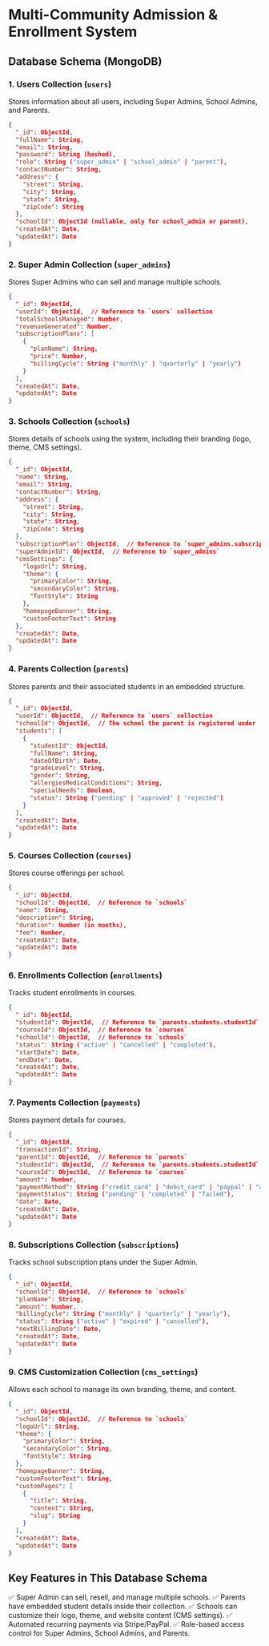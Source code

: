 # Multi-Community Admission & Enrollment System

## Database Schema (MongoDB)

### 1. Users Collection (`users`)
Stores information about all users, including Super Admins, School Admins, and Parents.

```json
{
  "_id": ObjectId,
  "fullName": String,
  "email": String,
  "password": String (hashed),
  "role": String ("super_admin" | "school_admin" | "parent"),
  "contactNumber": String,
  "address": {
    "street": String,
    "city": String,
    "state": String,
    "zipCode": String
  },
  "schoolId": ObjectId (nullable, only for school_admin or parent),
  "createdAt": Date,
  "updatedAt": Date
}
```

### 2. Super Admin Collection (`super_admins`)
Stores Super Admins who can sell and manage multiple schools.

```json
{
  "_id": ObjectId,
  "userId": ObjectId,  // Reference to `users` collection
  "totalSchoolsManaged": Number,
  "revenueGenerated": Number,
  "subscriptionPlans": [
    {
      "planName": String,
      "price": Number,
      "billingCycle": String ("monthly" | "quarterly" | "yearly")
    }
  ],
  "createdAt": Date,
  "updatedAt": Date
}
```

### 3. Schools Collection (`schools`)
Stores details of schools using the system, including their branding (logo, theme, CMS settings).

```json
{
  "_id": ObjectId,
  "name": String,
  "email": String,
  "contactNumber": String,
  "address": {
    "street": String,
    "city": String,
    "state": String,
    "zipCode": String
  },
  "subscriptionPlan": ObjectId,  // Reference to `super_admins.subscriptionPlans`
  "superAdminId": ObjectId,  // Reference to `super_admins`
  "cmsSettings": {
    "logoUrl": String,
    "theme": {
      "primaryColor": String,
      "secondaryColor": String,
      "fontStyle": String
    },
    "homepageBanner": String,
    "customFooterText": String
  },
  "createdAt": Date,
  "updatedAt": Date
}
```

### 4. Parents Collection (`parents`)
Stores parents and their associated students in an embedded structure.

```json
{
  "_id": ObjectId,
  "userId": ObjectId,  // Reference to `users` collection
  "schoolId": ObjectId,  // The school the parent is registered under
  "students": [
    {
      "studentId": ObjectId,
      "fullName": String,
      "dateOfBirth": Date,
      "gradeLevel": String,
      "gender": String,
      "allergiesMedicalConditions": String,
      "specialNeeds": Boolean,
      "status": String ("pending" | "approved" | "rejected")
    }
  ],
  "createdAt": Date,
  "updatedAt": Date
}
```

### 5. Courses Collection (`courses`)
Stores course offerings per school.

```json
{
  "_id": ObjectId,
  "schoolId": ObjectId,  // Reference to `schools`
  "name": String,
  "description": String,
  "duration": Number (in months),
  "fee": Number,
  "createdAt": Date,
  "updatedAt": Date
}
```

### 6. Enrollments Collection (`enrollments`)
Tracks student enrollments in courses.

```json
{
  "_id": ObjectId,
  "studentId": ObjectId,  // Reference to `parents.students.studentId`
  "courseId": ObjectId,  // Reference to `courses`
  "schoolId": ObjectId,  // Reference to `schools`
  "status": String ("active" | "cancelled" | "completed"),
  "startDate": Date,
  "endDate": Date,
  "createdAt": Date,
  "updatedAt": Date
}
```

### 7. Payments Collection (`payments`)
Stores payment details for courses.

```json
{
  "_id": ObjectId,
  "transactionId": String,
  "parentId": ObjectId,  // Reference to `parents`
  "studentId": ObjectId,  // Reference to `parents.students.studentId`
  "courseId": ObjectId,  // Reference to `courses`
  "amount": Number,
  "paymentMethod": String ("credit_card" | "debit_card" | "paypal" | "ach_transfer"),
  "paymentStatus": String ("pending" | "completed" | "failed"),
  "date": Date,
  "createdAt": Date,
  "updatedAt": Date
}
```

### 8. Subscriptions Collection (`subscriptions`)
Tracks school subscription plans under the Super Admin.

```json
{
  "_id": ObjectId,
  "schoolId": ObjectId,  // Reference to `schools`
  "planName": String,
  "amount": Number,
  "billingCycle": String ("monthly" | "quarterly" | "yearly"),
  "status": String ("active" | "expired" | "cancelled"),
  "nextBillingDate": Date,
  "createdAt": Date,
  "updatedAt": Date
}
```

### 9. CMS Customization Collection (`cms_settings`)
Allows each school to manage its own branding, theme, and content.

```json
{
  "_id": ObjectId,
  "schoolId": ObjectId,  // Reference to `schools`
  "logoUrl": String,
  "theme": {
    "primaryColor": String,
    "secondaryColor": String,
    "fontStyle": String
  },
  "homepageBanner": String,
  "customFooterText": String,
  "customPages": [
    {
      "title": String,
      "content": String,
      "slug": String
    }
  ],
  "createdAt": Date,
  "updatedAt": Date
}
```

## Key Features in This Database Schema
✅ Super Admin can sell, resell, and manage multiple schools.
✅ Parents have embedded student details inside their collection.
✅ Schools can customize their logo, theme, and website content (CMS settings).
✅ Automated recurring payments via Stripe/PayPal.
✅ Role-based access control for Super Admins, School Admins, and Parents.